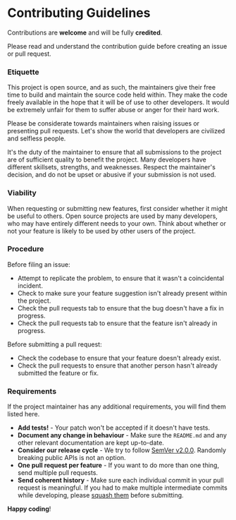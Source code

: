 # Contributing Guidelines

Contributions are **welcome** and will be fully **credited**.

Please read and understand the contribution guide before creating an issue or pull request.

### Etiquette

This project is open source, and as such, the maintainers give their free time to build and maintain the source code held within. They make the code freely available in the hope that it will be of use to other developers. It would be extremely unfair for them to suffer abuse or anger for their hard work.

Please be considerate towards maintainers when raising issues or presenting pull requests. Let's show the world that developers are civilized and selfless people.

It's the duty of the maintainer to ensure that all submissions to the project are of sufficient quality to benefit the project. Many developers have different skillsets, strengths, and weaknesses. Respect the maintainer's decision, and do not be upset or abusive if your submission is not used.

### Viability

When requesting or submitting new features, first consider whether it might be useful to others. Open source projects are used by many developers, who may have entirely different needs to your own. Think about whether or not your feature is likely to be used by other users of the project.

### Procedure

Before filing an issue:

* Attempt to replicate the problem, to ensure that it wasn't a coincidental incident.
* Check to make sure your feature suggestion isn't already present within the project.
* Check the pull requests tab to ensure that the bug doesn't have a fix in progress.
* Check the pull requests tab to ensure that the feature isn't already in progress.

Before submitting a pull request:

* Check the codebase to ensure that your feature doesn't already exist.
* Check the pull requests to ensure that another person hasn't already submitted the feature or fix.

### Requirements

If the project maintainer has any additional requirements, you will find them listed here.

* **Add tests!** - Your patch won't be accepted if it doesn't have tests.
* **Document any change in behaviour** - Make sure the `README.md` and any other relevant documentation are kept up-to-date.
* **Consider our release cycle** - We try to follow [SemVer v2.0.0](https://semver.org/). Randomly breaking public APIs is not an option.
* **One pull request per feature** - If you want to do more than one thing, send multiple pull requests.
* **Send coherent history** - Make sure each individual commit in your pull request is meaningful. If you had to make multiple intermediate commits while developing, please [squash them](https://www.git-scm.com/book/en/v2/Git-Tools-Rewriting-History#Changing-Multiple-Commit-Messages) before submitting.

**Happy coding**!
